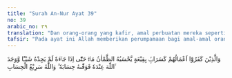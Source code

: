 ```yaml
---
title: "Surah An-Nur Ayat 39"
no: 39
arabic_no: ٣٩
translation: "Dan orang-orang yang kafir, amal perbuatan mereka seperti fatamorgana di tanah yang datar, yang disangka air oleh orang-orang yang dahaga, tetapi apabila (air) itu didatangi tidak ada apa pun. Dan didapatinya (ketetapan) Allah baginya. Lalu Allah memberikan kepadanya perhitungan (amal-amal) dengan sempurna dan Allah sangat cepat perhitungan-Nya."
tafsir: "Pada ayat ini Allah memberikan perumpamaan bagi amal-amal orang kafir yang tampaknya baik dan besar manfaatnya seperti mendirikan panti asuhan bagi anak-anak yatim, rumah sakit atau poliklinik untuk mengobati orang-orang yang tidak mampu, menolong fakir miskin dengan memberikan pakaian dan makanan, mendirikan perkumpulan sosial atau yayasan, dan amal-amal sosial lainnya yang sangat dianjurkan oleh agama Islam dan dipandang sebagai amal yang besar pahalanya. Amal-amal orang-orang kafir itu meskipun besar faedahnya bagi masyarakat, tetapi amal mereka itu tidak ada nilainya di sisi Allah, karena syarat utama bagi diterimanya suatu amal ialah iman kepada-Nya dan tidak menyekutukan-Nya dengan suatu apa pun, apalagi menganggap makhluk-Nya baik yang bernyawa ataupun benda mati sebagai Tuhan yang diharapkan rahmat dan kasih sayangnya atau yang ditakuti murkanya. \n\nAllah menyerupakan amal-amal orang-orang kafir itu sebagai fatamorgana di padang pasir, tampak dari kejauhan seperti air jernih yang dapat melepaskan dahaga dan menyegarkan tubuh yang telah ditimpa terik matahari. Dengan bergegas-gegas orang yang melihatnya berjalan menuju arah fatamorgana itu, tetapi tatkala mereka sampai di sana, semua harapan itu sirna berganti dengan rasa kecewa dan putus asa karena yang dilihatnya seperti air jernih itu tidak lain hanyalah bayangan belaka. Mereka tidak hanya merasa kecewa dan putus asa, karena tidak mendapat minuman yang segar, tetapi mereka juga dihantui oleh nasib yang buruk karena di hadapan mereka telah menunggu penderitaan yang tidak tertangguhkan yaitu haus dan dahaga akibat ditimpa panasnya matahari sedang yang kelihatan di sekeliling mereka hanya pasir belaka yang luas tidak bertepi.\n\nDemikian halnya orang-orang kafir di akhirat nanti, mereka mengira bahwa amal mereka di dunia akan menolong dan melepaskan mereka dari kedahsyatan dan kesulitan di padang mahsyar, tetapi nyatanya semua itu tak ada gunanya sama sekali karena tidak dilandasi oleh iman, keikhlasan, dan kejujuran. Bukan saja mereka dikecewakan oleh harapan-harapan palsu, tetapi di hadapan mereka telah tersedia pula balasan atas segala dosa dan keingkaran mereka, yaitu neraka Jahanam yang amat panas dan menyala-nyala. Allah telah memberitahukan kepada mereka perhitungan amal mereka dan Malaikat Zabaniah telah siap sedia menggiring mereka ke neraka. Allah berfirman:\n\nDan Kami akan perlihatkan segala amal yang mereka kerjakan, lalu Kami akan jadikan amal itu (bagaikan) debu yang beterbangan.(al-Furqan/25: 23)"
---
```

وَالَّذِيْنَ كَفَرُوْٓا اَعْمَالُهُمْ كَسَرَابٍۢ بِقِيْعَةٍ يَّحْسَبُهُ الظَّمْاٰنُ مَاۤءًۗ حَتّٰٓى اِذَا جَاۤءَهٗ لَمْ يَجِدْهُ شَيْـًٔا وَّوَجَدَ اللّٰهَ عِنْدَهٗ فَوَفّٰىهُ حِسَابَهٗ ۗ وَاللّٰهُ سَرِيْعُ الْحِسَابِ ۙ